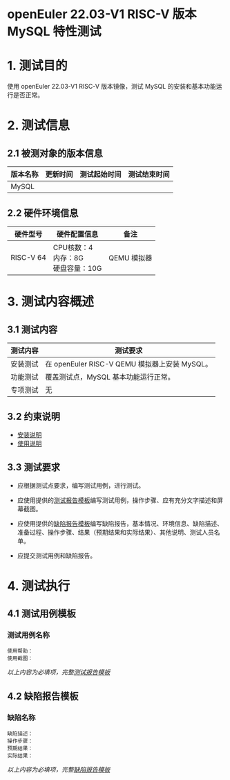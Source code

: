 # openEuler 22.03-V1 RISC-V 版本 MySQL 特性测试

# 1. 测试目的

使用 openEuler 22.03-V1 RISC-V 版本镜像，测试 MySQL 的安装和基本功能运行是否正常。

# 2. 测试信息

## 2.1 被测对象的版本信息

| 版本名称 | 更新时间 | 测试起始时间 | 测试结束时间 |
|----------|----------|--------------|--------------|
| MySQL    |          |              |              |

## 2.2 硬件环境信息

| 硬件型号  | 硬件配置信息                            | 备注        |
|-----------|-----------------------------------------|-------------|
| RISC-V 64 | CPU核数：4<br>内存：8G<br>硬盘容量：10G | QEMU 模拟器 |

# 3. 测试内容概述

## 3.1 测试内容

| 测试内容 | 测试要求                                      |
|----------|-----------------------------------------------|
| 安装测试 | 在 openEuler RISC-V QEMU 模拟器上安装 MySQL。 |
| 功能测试 | 覆盖测试点，MySQL 基本功能运行正常。          |
| 专项测试 | 无                                            |

## 3.2 约束说明

- [安装说明](./MySQL_installation_guide.md)
- [使用说明](./MySQL_userguide.md)

## 3.3 测试要求

- 应根据测试点要求，编写测试用例，进行测试。

- 应使用提供的[测试报告模板](./测试报告模板.md)编写测试用例，操作步骤、应有充分文字描述和屏幕截图。

- 应使用提供的[缺陷报告模板](./缺陷报告模板.md)编写缺陷报告，基本情况、环境信息、缺陷描述、准备过程、操作步骤、结果（预期结果和实际结果）、其他说明、测试人员名单。

- 应提交测试用例和缺陷报告。

# 4. 测试执行

## 4.1 测试用例模板

### 测试用例名称

    使用帮助：
    使用截图：

*以上内容为必填项，完整[测试报告模板](./测试报告模板.md)*

## 4.2 缺陷报告模板

### 缺陷名称

    缺陷描述：
    操作步骤：
    预期结果：
    实际结果：

*以上内容为必填项，完整[缺陷报告模板](./测试报告模板.md)*